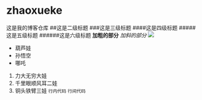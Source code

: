 # zhaoxueke
这是我的博客仓库
##这是二级标题
###这是三级标题
####这是四级标题
#####这是五级标题
######这是六级标题
**加粗的部分**
*加斜的部分*
![](https://uploadfile.huiyi8.com/2014/0617/20140617094119213.jpg)
* 葫芦娃
* 孙悟空
* 哪吒
1. 力大无穷大娃
1. 千里眼顺风耳二娃
1. 铜头铁臂三娃
`行内代码`
```行间代码```
